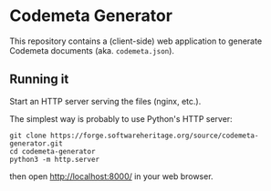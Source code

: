 # Codemeta Generator

This repository contains a (client-side) web application to generate
Codemeta documents (aka. `codemeta.json`).

## Running it

Start an HTTP server serving the files (nginx, etc.).

The simplest way is probably to use Python's HTTP server:

```
git clone https://forge.softwareheritage.org/source/codemeta-generator.git
cd codemeta-generator
python3 -m http.server
```

then open [http://localhost:8000/](http://localhost:8000/) in your web browser.
